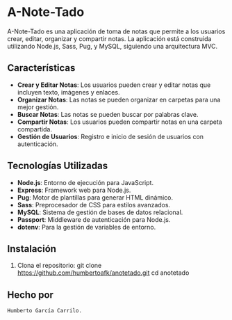 # A-Note-Tado

A-Note-Tado es una aplicación de toma de notas que permite a los usuarios crear, editar, organizar y compartir notas. La aplicación está construida utilizando Node.js, Sass, Pug, y MySQL, siguiendo una arquitectura MVC.

## Características

- **Crear y Editar Notas**: Los usuarios pueden crear y editar notas que incluyen texto, imágenes y enlaces.
- **Organizar Notas**: Las notas se pueden organizar en carpetas para una mejor gestión.
- **Buscar Notas**: Las notas se pueden buscar por palabras clave.
- **Compartir Notas**: Los usuarios pueden compartir notas en una carpeta compartida.
- **Gestión de Usuarios**: Registro e inicio de sesión de usuarios con autenticación.

## Tecnologías Utilizadas

- **Node.js**: Entorno de ejecución para JavaScript.
- **Express**: Framework web para Node.js.
- **Pug**: Motor de plantillas para generar HTML dinámico.
- **Sass**: Preprocesador de CSS para estilos avanzados.
- **MySQL**: Sistema de gestión de bases de datos relacional.
- **Passport**: Middleware de autenticación para Node.js.
- **dotenv**: Para la gestión de variables de entorno.

## Instalación

1. Clona el repositorio:
   git clone https://github.com/humbertoafk/anotetado.git
   cd anotetado

## Hecho por
    Humberto García Carrilo.